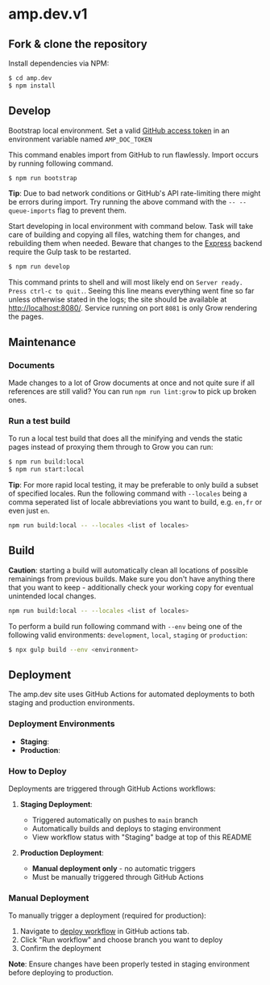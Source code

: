 # amp.dev.v1

## Fork & clone the repository

Install dependencies via NPM:

```sh
$ cd amp.dev
$ npm install
```

## Develop

Bootstrap local environment.
Set a valid [GitHub access token](https://github.com/settings/tokens) in an environment variable named `AMP_DOC_TOKEN`

This command enables import from GitHub to run flawlessly. Import occurs by running following command.

```sh
$ npm run bootstrap
```

**Tip**: Due to bad network conditions or GitHub's API rate-limiting there might be errors during import.
Try running the above command with the `-- --queue-imports` flag to prevent them.

Start developing in local environment with command below.
Task will take care of building and copying all files, watching them for changes, and rebuilding them when needed.
Beware that changes to the [Express](https://expressjs.com/) backend require the Gulp task to be restarted.

```sh
$ npm run develop
```

This command prints to shell and will most likely end on `Server ready. Press ctrl-c to quit.`.
Seeing this line means everything went fine so far unless otherwise stated in the logs; the site should be available at [http://localhost:8080/](http://localhost:8080/). Service running on port `8081` is only Grow rendering the pages.

## Maintenance

### Documents

Made changes to a lot of Grow documents at once and not quite sure if all references are still valid?
You can run `npm run lint:grow` to pick up broken ones.

### Run a test build

To run a local test build that does all the minifying and vends the static pages instead of proxying them through to Grow you can run:

```sh
$ npm run build:local
$ npm run start:local
```

**Tip**: For more rapid local testing, it may be preferable to only build a subset of specified locales.
Run the following command with `--locales` being a comma seperated list of locale abbreviations you want to build, e.g. `en,fr` or even just `en`.

```sh
npm run build:local -- --locales <list of locales>
```

## Build

**Caution**: starting a build will automatically clean all locations of possible remainings from previous builds.
Make sure you don't have anything there that you want to keep - additionally check your working copy for eventual unintended local changes.

```sh
npm run build:local -- --locales <list of locales>
```

To perform a build run following command with `--env` being one of the following valid environments: `development`, `local`, `staging` or `production`:

```sh
$ npx gulp build --env <environment>
```

## Deployment

The amp.dev site uses GitHub Actions for automated deployments to both staging and production environments.

### Deployment Environments

- **Staging**:
- **Production**:

### How to Deploy

Deployments are triggered through GitHub Actions workflows:

1. **Staging Deployment**: 
   - Triggered automatically on pushes to `main` branch
   - Automatically builds and deploys to staging environment
   - View workflow status with "Staging" badge at top of this README

2. **Production Deployment**:
   - **Manual deployment only** - no automatic triggers
   - Must be manually triggered through GitHub Actions

### Manual Deployment

To manually trigger a deployment (required for production):

1. Navigate to [deploy workflow](https://github.com/ampproject/amp.dev/actions/workflows/deploy.yaml) in GitHub actions tab.
2. Click "Run workflow" and choose branch you want to deploy
3. Confirm the deployment

**Note**: Ensure changes have been properly tested in staging environment before deploying to production.

